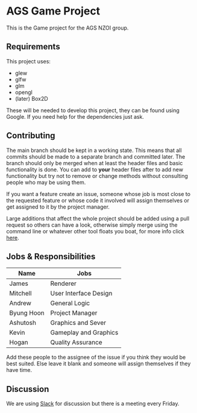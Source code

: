 # AGS Game Project
This is the Game project for the AGS NZOI group.

## Requirements

This project uses:
* glew
* glfw
* glm
* opengl
* (later) Box2D

These will be needed to develop this project, they can be found using Google.
If you need help for the dependencies just ask.

## Contributing

The main branch should be kept in a working state. This means that all commits should be made to a separate branch
and committed later. The branch should only be merged when at least the header files and basic functionality is done.
You can add to **your** header files after to add new functionality but try not to remove or change methods without consulting people who may be using them.

If you want a feature create an issue, someone whose job is most close to the requested feature or whose code it involved will assign themselves or get assigned to it by the project manager.

Large additions that affect the whole project should be added using a pull request so others can have a look, otherwise simply merge using the command line or whatever other tool floats you boat, for more info click [here](http://gitref.org/branching/).

## Jobs & Responsibilities

Name | Jobs
-----|------
James | Renderer
Mitchell | User Interface Design
Andrew | General Logic
Byung Hoon | Project Manager
Ashutosh | Graphics and Sever
Kevin | Gameplay and Graphics
Hogan | Quality Assurance

Add these people to the assignee of the issue if you think they would be best suited. Else leave it blank and someone will
assign themselves if they have time.

## Discussion

We are using [Slack](https://agsprogramming.slack.com) for discussion but there is a meeting every Friday.
